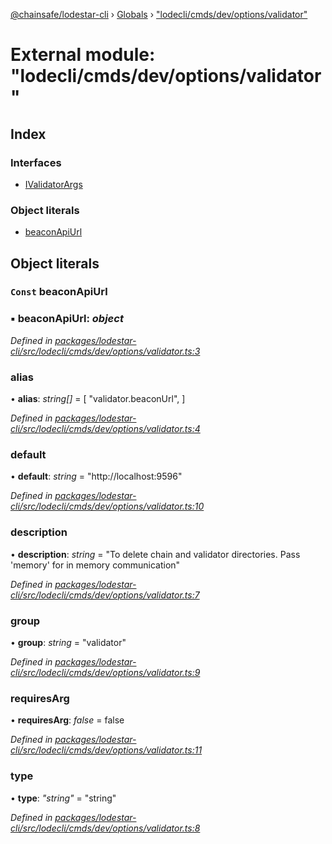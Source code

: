 [@chainsafe/lodestar-cli](../README.md) › [Globals](../globals.md) › ["lodecli/cmds/dev/options/validator"](_lodecli_cmds_dev_options_validator_.md)

# External module: "lodecli/cmds/dev/options/validator"

## Index

### Interfaces

* [IValidatorArgs](../interfaces/_lodecli_cmds_dev_options_validator_.ivalidatorargs.md)

### Object literals

* [beaconApiUrl](_lodecli_cmds_dev_options_validator_.md#const-beaconapiurl)

## Object literals

### `Const` beaconApiUrl

### ▪ **beaconApiUrl**: *object*

*Defined in [packages/lodestar-cli/src/lodecli/cmds/dev/options/validator.ts:3](https://github.com/ChainSafe/lodestar/blob/bbe465408/packages/lodestar-cli/src/lodecli/cmds/dev/options/validator.ts#L3)*

###  alias

• **alias**: *string[]* = [
    "validator.beaconUrl",
  ]

*Defined in [packages/lodestar-cli/src/lodecli/cmds/dev/options/validator.ts:4](https://github.com/ChainSafe/lodestar/blob/bbe465408/packages/lodestar-cli/src/lodecli/cmds/dev/options/validator.ts#L4)*

###  default

• **default**: *string* = "http://localhost:9596"

*Defined in [packages/lodestar-cli/src/lodecli/cmds/dev/options/validator.ts:10](https://github.com/ChainSafe/lodestar/blob/bbe465408/packages/lodestar-cli/src/lodecli/cmds/dev/options/validator.ts#L10)*

###  description

• **description**: *string* = "To delete chain and validator directories. Pass 'memory' for in memory communication"

*Defined in [packages/lodestar-cli/src/lodecli/cmds/dev/options/validator.ts:7](https://github.com/ChainSafe/lodestar/blob/bbe465408/packages/lodestar-cli/src/lodecli/cmds/dev/options/validator.ts#L7)*

###  group

• **group**: *string* = "validator"

*Defined in [packages/lodestar-cli/src/lodecli/cmds/dev/options/validator.ts:9](https://github.com/ChainSafe/lodestar/blob/bbe465408/packages/lodestar-cli/src/lodecli/cmds/dev/options/validator.ts#L9)*

###  requiresArg

• **requiresArg**: *false* = false

*Defined in [packages/lodestar-cli/src/lodecli/cmds/dev/options/validator.ts:11](https://github.com/ChainSafe/lodestar/blob/bbe465408/packages/lodestar-cli/src/lodecli/cmds/dev/options/validator.ts#L11)*

###  type

• **type**: *"string"* = "string"

*Defined in [packages/lodestar-cli/src/lodecli/cmds/dev/options/validator.ts:8](https://github.com/ChainSafe/lodestar/blob/bbe465408/packages/lodestar-cli/src/lodecli/cmds/dev/options/validator.ts#L8)*
